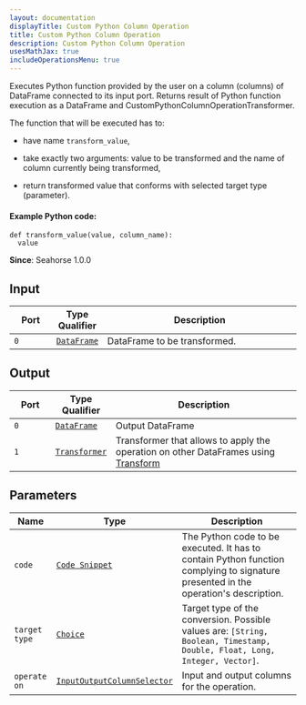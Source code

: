 ```yaml
---
layout: documentation
displayTitle: Custom Python Column Operation
title: Custom Python Column Operation
description: Custom Python Column Operation
usesMathJax: true
includeOperationsMenu: true
---
```


Executes Python function provided by the user on a column (columns) of DataFrame connected to its input port.
Returns result of Python function execution as a DataFrame and CustomPythonColumnOperationTransformer.

The function that will be executed has to:

* have name <code>transform_value</code>,

* take exactly two arguments: value to be transformed and the name of column currently being transformed,

* return transformed value that conforms with selected target type (parameter).

#### Example Python code:

    def transform_value(value, column_name):
      value


**Since**: Seahorse 1.0.0

## Input

<table>
<thead>
<tr>
<th style="width:15%">Port</th>
<th style="width:15%">Type Qualifier</th>
<th style="width:70%">Description</th>
</tr>
</thead>
<tbody>
<tr>
<td><code>0</code></td>
<td><code><a href="../classes/dataframe.html">DataFrame</a></code></td>
<td>DataFrame to be transformed.</td>
</tr>
</tbody>
</table>

## Output

<table>
<thead>
<tr>
<th style="width:15%">Port</th>
<th style="width:15%">Type Qualifier</th>
<th style="width:70%">Description</th>
</tr>
</thead>
<tbody>
    <tr>
      <td><code>0</code></td>
      <td><code><a href="../classes/dataframe.html">DataFrame</a></code></td>
      <td>Output DataFrame</td>
    </tr>
    <tr>
      <td><code>1</code></td>
      <td><code><a href="../classes/transformer.html">Transformer</a></code></td>
      <td>Transformer that allows to apply the operation on other DataFrames using <a href="transform.html">Transform</a></td>
    </tr>
</tbody>
</table>


## Parameters

<table class="table">
<thead>
<tr>
<th style="width:15%">Name</th>
<th style="width:15%">Type</th>
<th style="width:70%">Description</th>
</tr>
</thead>
<tbody>
<tr>
  <td><code>code</code></td>
  <td><code><a href="../parameters.html#code-snippet">Code Snippet</a></code></td>
  <td>The Python code to be executed. It has to contain Python function complying to signature presented in the operation's description.</td>
</tr>

<tr>
  <td><code>target type</code></td>
  <td><code><a href="../parameters.html#single_choice">Choice</a></code></td>
  <td>Target type of the conversion. Possible values are: <code>[String, Boolean, Timestamp, Double, Float, Long, Integer, Vector]</code>.</td>
</tr>

<tr>
  <td><code>operate on</code></td>
  <td><code><a href="../parameters.html#input_output_column_selector">InputOutputColumnSelector</a></code></td>
  <td>Input and output columns for the operation.</td>
</tr>
</tbody>
</table>
